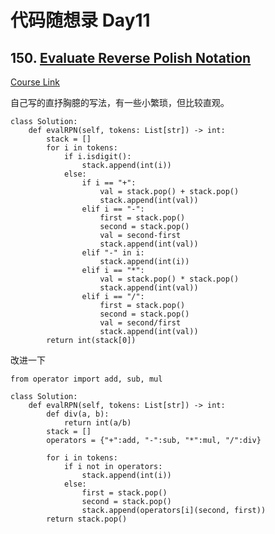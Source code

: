# 代码随想录 Day11

## 150. [Evaluate Reverse Polish Notation](https://leetcode.com/problems/evaluate-reverse-polish-notation/)

[Course Link](https://programmercarl.com/0150.%E9%80%86%E6%B3%A2%E5%85%B0%E8%A1%A8%E8%BE%BE%E5%BC%8F%E6%B1%82%E5%80%BC.html#%E5%85%B6%E4%BB%96%E8%AF%AD%E8%A8%80%E7%89%88%E6%9C%AC)

自己写的直抒胸臆的写法，有一些小繁琐，但比较直观。

```
class Solution:
    def evalRPN(self, tokens: List[str]) -> int:
        stack = []
        for i in tokens:
            if i.isdigit():
                stack.append(int(i))
            else:
                if i == "+":
                    val = stack.pop() + stack.pop()
                    stack.append(int(val))
                elif i == "-":
                    first = stack.pop()
                    second = stack.pop()
                    val = second-first
                    stack.append(int(val))
                elif "-" in i:
                    stack.append(int(i))
                elif i == "*":
                    val = stack.pop() * stack.pop()
                    stack.append(int(val))
                elif i == "/":
                    first = stack.pop()
                    second = stack.pop()
                    val = second/first
                    stack.append(int(val))
        return int(stack[0])
```

改进一下

```
from operator import add, sub, mul

class Solution:
    def evalRPN(self, tokens: List[str]) -> int:
        def div(a, b):
            return int(a/b)
        stack = []
        operators = {"+":add, "-":sub, "*":mul, "/":div}

        for i in tokens:
            if i not in operators:
                stack.append(int(i))
            else:
                first = stack.pop()
                second = stack.pop()
                stack.append(operators[i](second, first))
        return stack.pop()
```
